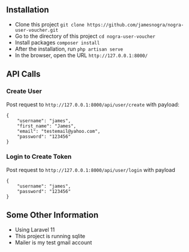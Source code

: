 ## Installation
 - Clone this project `git clone https://github.com/jamesnogra/nogra-user-voucher.git`
 - Go to the directory of this project `cd nogra-user-voucher`
 - Install packages `composer install`
 - After the installation, run `php artisan serve`
 - In the browser, open the URL `http://127.0.0.1:8000/`

## API Calls

### Create User
Post request to `http://127.0.0.1:8000/api/user/create` with payload:
```
{
    "username": "james",
    "first_name": "James",
    "email": "testemail@yahoo.com",
    "password": "123456"
}
```

### Login to Create Token
Post request to `http://127.0.0.1:8000/api/user/login` with payload
```
{
    "username": "james",
    "password": "123456"
}
```

## Some Other Information
 - Using Laravel 11
 - This project is running sqlite
 - Mailer is my test gmail account